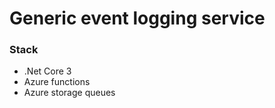 # Generic event logging service

### Stack

- .Net Core 3
- Azure functions
- Azure storage queues

